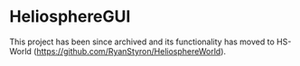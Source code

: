 # HeliosphereGUI
This project has been since archived and its functionality has moved to HS-World (https://github.com/RyanStyron/HeliosphereWorld).
